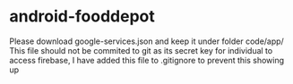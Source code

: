 # android-fooddepot
Please download google-services.json and keep it under folder code/app/
This file should not be commited to git as its secret key for individual to access firebase, I have added this file to .gitignore to prevent this showing up
